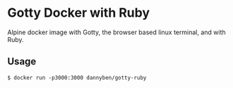 Gotty Docker with Ruby
==================================================

Alpine docker image with Gotty, the browser based linux terminal, and with Ruby.

Usage
--------------------------------------------------

    $ docker run -p3000:3000 dannyben/gotty-ruby

